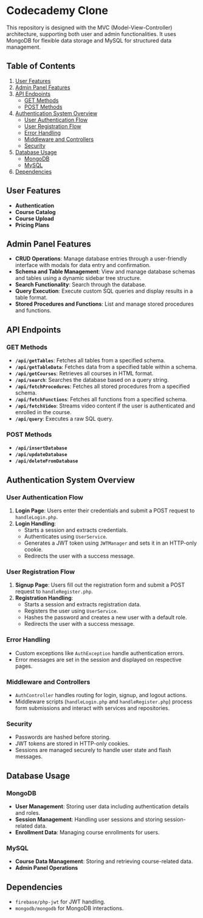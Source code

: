 # Codecademy Clone

This repository is designed with the MVC (Model-View-Controller) architecture, supporting both user and admin functionalities. It uses MongoDB for flexible data storage and MySQL for structured data management.

## Table of Contents

1. [User Features](#user-features)
2. [Admin Panel Features](#admin-panel-features)
3. [API Endpoints](#api-endpoints)
   - [GET Methods](#get-methods)
   - [POST Methods](#post-methods)
4. [Authentication System Overview](#authentication-system-overview)
   - [User Authentication Flow](#user-authentication-flow)
   - [User Registration Flow](#user-registration-flow)
   - [Error Handling](#error-handling)
   - [Middleware and Controllers](#middleware-and-controllers)
   - [Security](#security)
5. [Database Usage](#database-usage)
   - [MongoDB](#mongodb)
   - [MySQL](#mysql)
6. [Dependencies](#dependencies)

## User Features

- **Authentication**
- **Course Catalog**
- **Course Upload**
- **Pricing Plans**

## Admin Panel Features

- **CRUD Operations**: Manage database entries through a user-friendly interface with modals for data entry and confirmation.
- **Schema and Table Management**: View and manage database schemas and tables using a dynamic sidebar tree structure.
- **Search Functionality**: Search through the database.
- **Query Execution**: Execute custom SQL queries and display results in a table format.
- **Stored Procedures and Functions**: List and manage stored procedures and functions.

## API Endpoints

### GET Methods

- **`/api/getTables`**: Fetches all tables from a specified schema.
- **`/api/getTableData`**: Fetches data from a specified table within a schema.
- **`/api/getCourses`**: Retrieves all courses in HTML format.
- **`/api/search`**: Searches the database based on a query string.
- **`/api/fetchProcedures`**: Fetches all stored procedures from a specified schema.
- **`/api/fetchFunctions`**: Fetches all functions from a specified schema.
- **`/api/fetchVideo`**: Streams video content if the user is authenticated and enrolled in the course.
- **`/api/query`**: Executes a raw SQL query.

### POST Methods

- **`/api/insertDatabase`**
- **`/api/updateDatabase`**
- **`/api/deleteFromDatabase`**

## Authentication System Overview

### User Authentication Flow

1. **Login Page**: Users enter their credentials and submit a POST request to `handleLogin.php`.
2. **Login Handling**: 
   - Starts a session and extracts credentials.
   - Authenticates using `UserService`.
   - Generates a JWT token using `JWTManager` and sets it in an HTTP-only cookie.
   - Redirects the user with a success message.

### User Registration Flow

1. **Signup Page**: Users fill out the registration form and submit a POST request to `handleRegister.php`.
2. **Registration Handling**: 
   - Starts a session and extracts registration data.
   - Registers the user using `UserService`.
   - Hashes the password and creates a new user with a default role.
   - Redirects the user with a success message.

### Error Handling

- Custom exceptions like `AuthException` handle authentication errors.
- Error messages are set in the session and displayed on respective pages.

### Middleware and Controllers

- `AuthController` handles routing for login, signup, and logout actions.
- Middleware scripts (`handleLogin.php` and `handleRegister.php`) process form submissions and interact with services and repositories.

### Security

- Passwords are hashed before storing.
- JWT tokens are stored in HTTP-only cookies.
- Sessions are managed securely to handle user state and flash messages.

## Database Usage

### MongoDB

- **User Management**: Storing user data including authentication details and roles.
- **Session Management**: Handling user sessions and storing session-related data.
- **Enrollment Data**: Managing course enrollments for users.

### MySQL

- **Course Data Management**: Storing and retrieving course-related data.
- **Admin Panel Operations**

## Dependencies

- `firebase/php-jwt` for JWT handling.
- `mongodb/mongodb` for MongoDB interactions.

